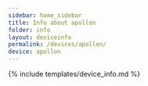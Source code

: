 ```yaml
---
sidebar: home_sidebar
title: Info about apollon
folder: info
layout: deviceinfo
permalink: /devices/apollon/
device: apollon
---
```

{% include templates/device_info.md %}

